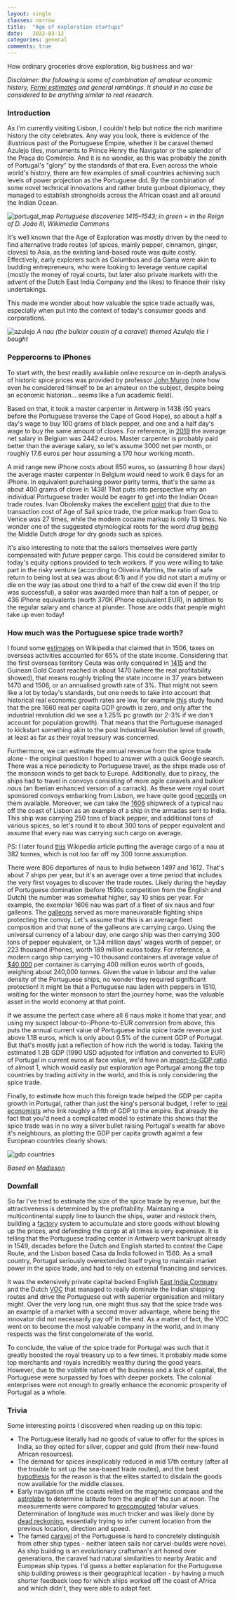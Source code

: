 ```yaml
---
layout: single
classes: narrow
title:  "Age of exploration startups"
date:   2022-03-12
categories: general
comments: true
---
```


How ordinary groceries drove exploration, big business and war

*Disclaimer: the following is some of combination of amateur economic history, [Fermi estimates](https://en.wikipedia.org/wiki/Fermi_problem) and general ramblings. It should in no case be considered to be anything similar to real research.*

### Introduction

As I'm currently visiting Lisbon, I couldn't help but notice the rich maritime history the city celebrates. Any way you look, there is evidence of the illustrious past of the Portuguese Empire, whether it be caravel themed Azulejo tiles, monuments to Prince Henry the Navigator or the splendor of the Praça do Comércio. And it is no wonder, as this was probably the zenith of Portugal's "glory" by the standards of that era. Even across the whole world's history, there are few examples of small countries achieving such levels of power projection as the Portuguese did. By the combination of some novel technical innovations and rather brute gunboat diplomacy, they managed to establish strongholds across the African coast and all around the Indian Ocean. 

![portugal_map](https://upload.wikimedia.org/wikipedia/commons/7/7d/Descobrimentos_e_explora%C3%A7%C3%B5es_portuguesesV2.png)
*Portuguese discoveries 1415–1543; in green = in the Reign of D. João III, Wikimedia Commons*

It's well known that the Age of Exploration was mostly driven by the need to find alternative trade routes (of spices, mainly pepper, cinnamon, ginger, cloves) to Asia, as the existing land-based route was quite costly. Effectively, early explorers such as Columbus and da Gama were akin to budding entrepreneurs, who were looking to leverage venture capital (mostly the money of royal courts, but later also private markets with the advent of the Dutch East India Company and the likes) to finance their risky undertakings.

This made me wonder about how valuable the spice trade actually was, especially when put into the context of today's consumer goods and corporations. 

![azulejo](https://images-for-web-s3.s3.eu-central-1.amazonaws.com/azulejo.jpg)
*A nau (the bulkier cousin of a caravel) themed Azulejo tile I bought*

### Peppercorns to iPhones

To start with, the best readily available online resource on in-depth analysis of historic spice prices was provided by professor [John Munro](https://www.economics.utoronto.ca/munro5/SPICES1.htm) (note how even he considered himself to be an amateur on the subject, despite being an economic historian... seems like a fun academic field). 

Based on that, it took a master carpenter in Antwerp in 1438 (50 years before the Portuguese traverse the Cape of Good Hope), so about a half a day's wage to buy 100 grams of black pepper, and one and a half day's wage to buy the same amount of cloves. 
For reference, in [2019](https://en.wikipedia.org/wiki/List_of_European_countries_by_average_wage) the average net salary in Belgium was 2442 euros. Master carpenter is probably paid better than the average salary, so let's assume 3000 net per month, or roughly 17.6 euros per hour assuming a 170 hour working month.

A mid range new iPhone costs about 850 euros, so (assuming 8 hour days) the average master carpenter in Belgium would need to work 6 days for an iPhone. In equivalent purchasing power parity terms, that's the same as about 400 grams of clove in 1438! That puts into perspective why an individual Portuguese trader would be eager to get into the Indian Ocean trade routes. Ivan Obolensky makes the excellent [point](https://dynamicdoingness.com/the-spice-trade/) that due to the transaction cost of Age of Sail spice trade, the price markup from Goa to Venice was 27 times, while the modern cocaine markup is only 13 times. No wonder one of the suggested etymological roots for the word *drug* [being](https://books.google.ee/books?id=lD25DwAAQBAJ&pg=PA7&lpg=PA7&dq=spice+trade+droge+dry+goods&source=bl&ots=HntIWypaCR&sig=ACfU3U1YlVipA8srDOXjh7_XeyIQuuktUA&hl=en&sa=X&ved=2ahUKEwiXlq_sy772AhVltIsKHRywC60Q6AF6BAgtEAM#v=onepage&q=spice%20trade%20droge%20dry%20goods&f=false) the Middle Dutch *droge* for dry goods such as spices.

It's also interesting to note that the sailors themselves were partly compensated with *future* pepper cargo. This could be considered similar to today's equity options provided to tech workers. If you were willing to take part in the risky venture (according to Oliveira Martins, the ratio of safe return to being lost at sea was about 6:1) and if you did not start a mutiny or die on the way (as about one third to a half of the crew did even if the trip was successful), a sailor was awarded more than half a ton of pepper, or 436 iPhone equivalents (worth 370K iPhone equivalent EUR), in addition to the regular salary and chance at plunder. Those are odds that people might take up even today!

### How much was the Portuguese spice trade worth?

I found some [estimates](https://en.wikipedia.org/wiki/Economic_history_of_Portugal) on Wikipedia that claimed that in 1506, taxes on overseas activities accounted for 65% of the state income.
Considering that the first overseas territory Ceuta was only conquered in [1415](https://en.wikipedia.org/wiki/Conquest_of_Ceuta) and the Guinean Gold Coast reached in about 1470 (where the real profitability showed), that means roughly tripling the state income in 37 years between 1470 and 1506, or an annualised growth rate of 3%. That might not seem like a lot by today's standards, but one needs to take into account that historical real economic growth rates are low, for example [this](https://academic.oup.com/ereh/article/21/2/141/3044162) study found that the  pre 1660 real per capita GDP growth is zero, and only after the industrial revolution did we see a 1.25% pc growth (or 2-3% if we don't account for population growth). That means that the Portuguese managed to kickstart something akin to the post Industrial Revolution level of growth, at least as far as their royal treasury was concerned.

Furthermore, we can estimate the annual revenue from the spice trade alone - the original question I hoped to answer with a quick Google search. There was a nice periodicity to Portuguese travel, as the ships made use of the monsoon winds to get back to Europe. Additionally, due to piracy, the ships had to travel in convoys consisting of more agile caravels and bulkier *nau*s (an Iberian enhanced version of a carrack). As these were royal court sponsored convoys embarking from Lisbon, we have quite good [records](https://en.wikipedia.org/wiki/Portuguese_India_Armadas) on them available. Moreover, we can take the [1606](https://en.wikipedia.org/wiki/Nossa_Senhora_dos_M%C3%A1rtires_(nau)) shipwreck of a typical nau off the coast of Lisbon as an example of a ship in the armadas sent to India. This ship was carrying 250 tons of black pepper, and additional tons of various spices, so let's round it to about 300 tons of pepper equivalent and assume that every nau was carrying such cargo on average.

PS: I later found [this](https://en.wikipedia.org/wiki/Portuguese_India_Armadas#Compensation_and_spoils) Wikipedia article putting the average cargo of a nau at 382 tonnes, which is not too far off my 300 tonne assumption.

There were 806 departures of naus to India between 1497 and 1612. That's about 7 ships per year, but it's an average over a time period that includes the very first voyages to discover the trade routes. Likely during the heyday of Portuguese domination (before 1590s competition from the English and Dutch) the number was somewhat higher, say 10 ships per year. For example, the exemplar 1606 nau was part of a fleet of six naus and four galleons. The [galleons](https://en.wikipedia.org/wiki/Galleon) served as more maneuvarable fighting ships protecting the convoy. Let's assume that this is an average fleet composition and that none of the galleons are carrying cargo. Using the universal currency of a labour day, one cargo ship was then carrying 300 tons of pepper equivalent, or 1.34 million days' wages worth of pepper, or 223 thousand iPhones, worth 189 million euros today. For reference, a modern cargo ship carrying ~10 thousand containers at average value of [$40,000](https://www.freightwaves.com/news/22b-worth-of-cargo-is-now-stuck-on-container-ships-off-california) per container is carrying 400 million euros worth of goods, weighing about 240,000 tonnes. Given the value in labour and the value density of the Portuguese ships, no wonder they required significant protection! It might be that a Portuguese nau laden with peppers in 1510, waiting for the winter monsoon to start the journey home, was the valuable asset in the world economy at that point.

If we assume the perfect case where all 6 naus make it home that year, and using my suspect labour-to-iPhone-to-EUR conversion from above, this puts the annual current value of Portuguese India spice trade revenue just above 1.1B euros, which is only about 0.5% of the current GDP of Portugal. But that's mostly just a reflection of how rich the world is today. Taking the estimated 1.2B GDP (1990 USD adjusted for inflation and converted to EUR) of Portugal in current euros at face value, we'd have an [import-to-GDP ratio](https://en.wikipedia.org/wiki/List_of_regions_by_past_GDP_(PPP)) of almost 1, which would easily put exploration age Portugal among the top countries by trading activity in the world, and this is only considering the spice trade. 

Finally, to estimate how much this foreign trade helped the GDP per capita growth in Portugal, rather than just the king's personal budget, I refer to [real economists](https://academic.oup.com/ereh/article/19/1/1/2754564?login=false#137415272) who link roughly a fifth of GDP to the empire. But already the fact that you'd need a complicated model to estimate this shows that the spice trade was in no way a silver bullet raising Portugal's wealth far above it's neighbours, as plotting the GDP per capita growth against a few European countries clearly shows:

![gdp countries](https://images-for-web-s3.s3.eu-central-1.amazonaws.com/gdp_countries.png)

*Based on [Madisson](https://en.wikipedia.org/wiki/List_of_regions_by_past_GDP_(PPP)_per_capita)*

### Downfall

So far I've tried to estimate the size of the spice trade by revenue, but the attractiveness is determined by the profitability. Maintaning a multicontinental supply line to launch the ships, water and restock them, building a [factory](https://en.wikipedia.org/wiki/Factory_(trading_post)) system to accumulate and store goods without blowing up the prices, and defending the cargo at all times is very expensive. It is telling that the Portuguese trading center in Antwerp went bankrupt already in 1549, decades before the Dutch and English started to contest the Cape Route, and the Lisbon based Casa da Índia followed in 1560. As a small country, Portugal seriously overextended itself trying to maintain market power in the spice trade, and had to rely on external financing and services.

It was the extensively private capital backed English [East India Company](https://en.wikipedia.org/wiki/East_India_Company) and the Dutch [VOC](https://en.wikipedia.org/wiki/Dutch_East_India_Company) that managed to really dominate the Indian shipping routes and drive the Portuguese out with superior organisation and military might. Over the very long run, one might thus say that the spice trade was an example of a market with a second mover advantage, where being the innovator did not necessarily pay off in the end. As a matter of fact, the VOC went on to become the most valuable company in the world, and in many respects was the first congolomerate of the world. 

To conclude, the value of the spice trade for Portugal was such that it greatly boosted the royal treasury up to a few times. It probably made some top merchants and royals incredibly wealthy during the good years. However, due to the volatile nature of the business and a lack of capital, the Portuguese were surpassed by foes with deeper pockets. The colonial enterprises were not enough to greatly enhance the economic prosperity of Portugal as a whole.

### Trivia

Some interesting points I discovered when reading up on this topic:

* The Portuguese literally had no goods of value to offer for the spices in India, so they opted for silver, copper and gold (from their new-found African resources).
* The demand for spices inexplicably reduced in mid 17th century (after all the trouble to set up the sea-based trade routes), and the best [hypothesis](https://www.npr.org/sections/thesalt/2015/03/26/394339284/how-snobbery-helped-take-the-spice-out-of-european-cooking) for the reason is that the elites started to disdain the goods now available for the middle classes.
* Early navigation off the coasts relied on the magnetic compass and the [astrolabe](https://en.wikipedia.org/wiki/Astrolabe) to determine latitude from the angle of the sun at noon. The measurements were compared to [precomputed](https://en.wikipedia.org/wiki/Abraham_Zacuto) tabular values. Determination of longitude was much tricker and was likely done by [dead reckoning](https://en.wikipedia.org/wiki/Dead_reckoning), essentially trying to infer current location from the previous location, direction and speed.
* The famed [caravel](https://en.wikipedia.org/wiki/Caravel) of the Portuguese is hard to concretely distinguish from other ship types - neither lateen sails nor carvel-builds were novel. As ship building is an evolutionary craftsman's art honed over generations, the caravel had natural similarities to nearby Arabic and European ship types. I'd guess a better explanation for the Portuguese ship building prowess is their geographical location - by having a much shorter feedback loop for which ships worked off the coast of Africa and which didn't, they were able to adapt fast.








